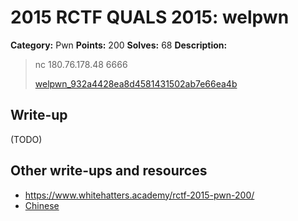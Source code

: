 # 2015 RCTF QUALS 2015: welpwn

**Category:** Pwn
**Points:** 200
**Solves:** 68
**Description:**

> nc 180.76.178.48 6666
> 
> 
> [welpwn_932a4428ea8d4581431502ab7e66ea4b](./welpwn_932a4428ea8d4581431502ab7e66ea4b)


## Write-up

(TODO)

## Other write-ups and resources

* <https://www.whitehatters.academy/rctf-2015-pwn-200/>
* [Chinese](http://blog.albertchang.cn/wp-content/uploads/2015/11/Nu1L_RCTF_Writeup.pdf)
